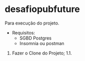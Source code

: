 # desafiopubfuture

Para execução do projeto.
- Requisitos:
  * SGBD Postgres
  * Insomnia ou postman

1. Fazer o Clone do Projeto;
  1.1.  
